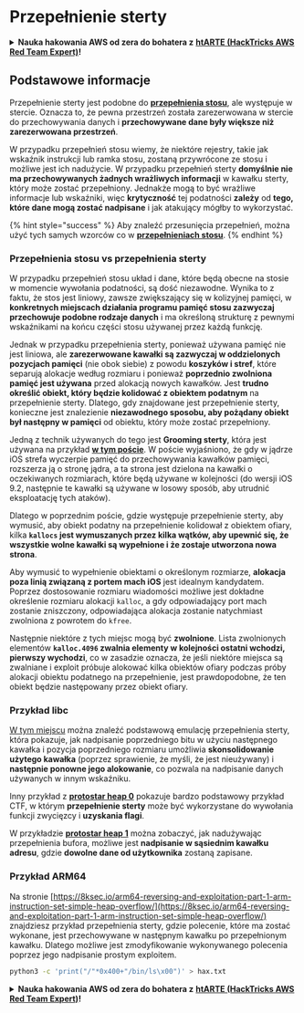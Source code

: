 # Przepełnienie sterty

<details>

<summary><strong>Nauka hakowania AWS od zera do bohatera z</strong> <a href="https://training.hacktricks.xyz/courses/arte"><strong>htARTE (HackTricks AWS Red Team Expert)</strong></a><strong>!</strong></summary>

Inne sposoby wsparcia HackTricks:

* Jeśli chcesz zobaczyć swoją **firmę reklamowaną w HackTricks** lub **pobrać HackTricks w formacie PDF**, sprawdź [**PLANY SUBSKRYPCYJNE**](https://github.com/sponsors/carlospolop)!
* Zdobądź [**oficjalne gadżety PEASS & HackTricks**](https://peass.creator-spring.com)
* Odkryj [**Rodzinę PEASS**](https://opensea.io/collection/the-peass-family), naszą kolekcję ekskluzywnych [**NFT**](https://opensea.io/collection/the-peass-family)
* **Dołącz do** 💬 [**grupy Discord**](https://discord.gg/hRep4RUj7f) lub [**grupy telegramowej**](https://t.me/peass) lub **śledź** nas na **Twitterze** 🐦 [**@hacktricks\_live**](https://twitter.com/hacktricks\_live)**.**
* **Podziel się swoimi sztuczkami hakowania, przesyłając PR-y do** [**HackTricks**](https://github.com/carlospolop/hacktricks) i [**HackTricks Cloud**](https://github.com/carlospolop/hacktricks-cloud) na GitHubie.

</details>

## Podstawowe informacje

Przepełnienie sterty jest podobne do [**przepełnienia stosu**](../stack-overflow/), ale występuje w stercie. Oznacza to, że pewna przestrzeń została zarezerwowana w stercie do przechowywania danych i **przechowywane dane były większe niż zarezerwowana przestrzeń**.

W przypadku przepełnień stosu wiemy, że niektóre rejestry, takie jak wskaźnik instrukcji lub ramka stosu, zostaną przywrócone ze stosu i możliwe jest ich nadużycie. W przypadku przepełnień sterty **domyślnie nie ma przechowywanych żadnych wrażliwych informacji** w kawałku sterty, który może zostać przepełniony. Jednakże mogą to być wrażliwe informacje lub wskaźniki, więc **krytyczność** tej podatności **zależy** od **tego, które dane mogą zostać nadpisane** i jak atakujący mógłby to wykorzystać.

{% hint style="success" %}
Aby znaleźć przesunięcia przepełnień, można użyć tych samych wzorców co w [**przepełnieniach stosu**](../stack-overflow/#finding-stack-overflows-offsets).
{% endhint %}

### Przepełnienia stosu vs przepełnienia sterty

W przypadku przepełnień stosu układ i dane, które będą obecne na stosie w momencie wywołania podatności, są dość niezawodne. Wynika to z faktu, że stos jest liniowy, zawsze zwiększający się w kolizyjnej pamięci, w **konkretnych miejscach działania programu pamięć stosu zazwyczaj przechowuje podobne rodzaje danych** i ma określoną strukturę z pewnymi wskaźnikami na końcu części stosu używanej przez każdą funkcję.

Jednak w przypadku przepełnienia sterty, ponieważ używana pamięć nie jest liniowa, ale **zarezerwowane kawałki są zazwyczaj w oddzielonych pozycjach pamięci** (nie obok siebie) z powodu **koszyków i stref**, które separują alokacje według rozmiaru i ponieważ **poprzednio zwolniona pamięć jest używana** przed alokacją nowych kawałków. Jest **trudno określić obiekt, który będzie kolidować z obiektem podatnym** na przepełnienie sterty. Dlatego, gdy znajdowane jest przepełnienie sterty, konieczne jest znalezienie **niezawodnego sposobu, aby pożądany obiekt był następny w pamięci** od obiektu, który może zostać przepełniony.

Jedną z technik używanych do tego jest **Grooming sterty**, która jest używana na przykład [**w tym poście**](https://azeria-labs.com/grooming-the-ios-kernel-heap/). W poście wyjaśniono, że gdy w jądrze iOS strefa wyczerpie pamięć do przechowywania kawałków pamięci, rozszerza ją o stronę jądra, a ta strona jest dzielona na kawałki o oczekiwanych rozmiarach, które będą używane w kolejności (do wersji iOS 9.2, następnie te kawałki są używane w losowy sposób, aby utrudnić eksploatację tych ataków).

Dlatego w poprzednim poście, gdzie występuje przepełnienie sterty, aby wymusić, aby obiekt podatny na przepełnienie kolidował z obiektem ofiary, kilka **`kallocs` jest wymuszanych przez kilka wątków, aby upewnić się, że wszystkie wolne kawałki są wypełnione i że zostaje utworzona nowa strona**.

Aby wymusić to wypełnienie obiektami o określonym rozmiarze, **alokacja poza linią związaną z portem mach iOS** jest idealnym kandydatem. Poprzez dostosowanie rozmiaru wiadomości możliwe jest dokładne określenie rozmiaru alokacji `kalloc`, a gdy odpowiadający port mach zostanie zniszczony, odpowiadająca alokacja zostanie natychmiast zwolniona z powrotem do `kfree`.

Następnie niektóre z tych miejsc mogą być **zwolnione**. Lista zwolnionych elementów **`kalloc.4096` zwalnia elementy w kolejności ostatni wchodzi, pierwszy wychodzi**, co w zasadzie oznacza, że jeśli niektóre miejsca są zwalniane i exploit próbuje alokować kilka obiektów ofiary podczas próby alokacji obiektu podatnego na przepełnienie, jest prawdopodobne, że ten obiekt będzie następowany przez obiekt ofiary.

### Przykład libc

[W tym miejscu](https://guyinatuxedo.github.io/27-edit\_free\_chunk/heap\_consolidation\_explanation/index.html) można znaleźć podstawową emulację przepełnienia sterty, która pokazuje, jak nadpisanie poprzedniego bitu w użyciu następnego kawałka i pozycja poprzedniego rozmiaru umożliwia **skonsolidowanie użytego kawałka** (poprzez sprawienie, że myśli, że jest nieużywany) i **następnie ponowne jego alokowanie**, co pozwala na nadpisanie danych używanych w innym wskaźniku.

Inny przykład z [**protostar heap 0**](https://guyinatuxedo.github.io/24-heap\_overflow/protostar\_heap0/index.html) pokazuje bardzo podstawowy przykład CTF, w którym **przepełnienie sterty** może być wykorzystane do wywołania funkcji zwycięzcy i **uzyskania flagi**.

W przykładzie [**protostar heap 1**](https://guyinatuxedo.github.io/24-heap\_overflow/protostar\_heap1/index.html) można zobaczyć, jak nadużywając przepełnienia bufora, możliwe jest **nadpisanie w sąsiednim kawałku adresu**, gdzie **dowolne dane od użytkownika** zostaną zapisane.

### Przykład ARM64

Na stronie [https://8ksec.io/arm64-reversing-and-exploitation-part-1-arm-instruction-set-simple-heap-overflow/](https://8ksec.io/arm64-reversing-and-exploitation-part-1-arm-instruction-set-simple-heap-overflow/) znajdziesz przykład przepełnienia sterty, gdzie polecenie, które ma zostać wykonane, jest przechowywane w następnym kawałku po przepełnionym kawałku. Dlatego możliwe jest zmodyfikowanie wykonywanego polecenia poprzez jego nadpisanie prostym exploitem.
```bash
python3 -c 'print("/"*0x400+"/bin/ls\x00")' > hax.txt
```
<details>

<summary><strong>Nauka hakowania AWS od zera do bohatera z</strong> <a href="https://training.hacktricks.xyz/courses/arte"><strong>htARTE (HackTricks AWS Red Team Expert)</strong></a><strong>!</strong></summary>

Inne sposoby wsparcia HackTricks:

* Jeśli chcesz zobaczyć swoją **firmę reklamowaną w HackTricks** lub **pobrać HackTricks w formacie PDF** sprawdź [**PLANY SUBSKRYPCYJNE**](https://github.com/sponsors/carlospolop)!
* Kup [**oficjalne gadżety PEASS & HackTricks**](https://peass.creator-spring.com)
* Odkryj [**Rodzinę PEASS**](https://opensea.io/collection/the-peass-family), naszą kolekcję ekskluzywnych [**NFT**](https://opensea.io/collection/the-peass-family)
* **Dołącz do** 💬 [**grupy Discord**](https://discord.gg/hRep4RUj7f) lub [**grupy telegramowej**](https://t.me/peass) lub **śledź** nas na **Twitterze** 🐦 [**@hacktricks\_live**](https://twitter.com/hacktricks\_live)**.**
* **Podziel się swoimi sztuczkami hakowania, przesyłając PR-y do** [**HackTricks**](https://github.com/carlospolop/hacktricks) i [**HackTricks Cloud**](https://github.com/carlospolop/hacktricks-cloud) na GitHubie.

</details>
